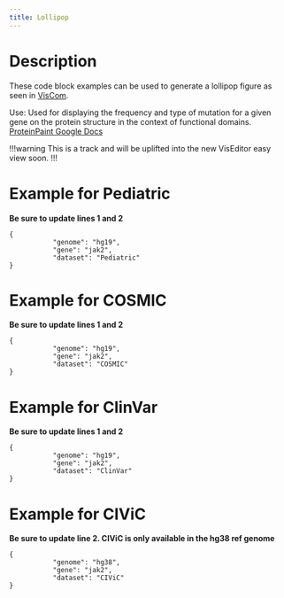 ```yaml
---
title: Lollipop
---
```


# Description 
These code block examples can be used to generate a lollipop figure as seen in [VisCom](https://viz.stjude.cloud/zhou-lab/visualization/proteintpaint-lollipop-example~57).

Use: Used for displaying the frequency and type of mutation for a given gene on the protein structure in the context of functional domains.
[ProteinPaint Google Docs](https://docs.google.com/document/d/1D78jKVaQrWBhAjnfmCqj0Cirf6s-CdcbfPkuZQMT8Co/edit#heading=h.tyjcwt)


!!!warning
This is a track and will be uplifted into the new VisEditor easy view soon.
!!!

# Example for Pediatric 
**Be sure to update lines 1 and 2**
```JS
{
           "genome": "hg19",
           "gene": "jak2",
           "dataset": "Pediatric"
}
```

# Example for COSMIC 
**Be sure to update lines 1 and 2**
```JS
{
           "genome": "hg19",
           "gene": "jak2",
           "dataset": "COSMIC"
}
```

# Example for ClinVar 
**Be sure to update lines 1 and 2**
```JS
{
           "genome": "hg19",
           "gene": "jak2",
           "dataset": "ClinVar"
}
```

# Example for CIViC 
**Be sure to update line 2. CIViC is only available in the hg38 ref genome**
```JS
{
           "genome": "hg38",
           "gene": "jak2",
           "dataset": "CIViC"
}
```